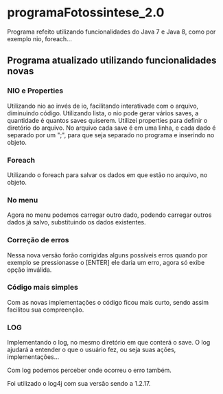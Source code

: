 # programaFotossintese_2.0

Programa refeito utilizando funcionalidades do Java 7 e Java 8, como por exemplo nio, foreach...

## Programa atualizado utilizando funcionalidades novas

### NIO e Properties

Utilizando nio ao invés de io, facilitando interativade com o arquivo, diminuindo código. Utilizando lista, o nio pode gerar vários saves, a quantidade é quantos saves quiserem. Utilizei properties para definir o diretório do arquivo. No arquivo cada save é em uma linha, e cada dado é separado por um ";", para que seja separado no programa e inserindo no objeto.

### Foreach

Utilizando o foreach para salvar os dados em que estão no arquivo, no objeto.

### No menu

Agora no menu podemos carregar outro dado, podendo carregar outros dados já salvo, substituindo os dados existentes.

### Correção de erros

Nessa nova versão forão corrigidas alguns possíveis erros quando por exemplo se pressionasse o [ENTER] ele daria um erro, agora só exibe opção imválida.

### Código mais simples

Com as novas implementações o código ficou mais curto, sendo assim facilitou sua compreenção.

### LOG

Implementando o log, no mesmo diretório em que conterá o save. O log ajudará a entender o que o usuário fez, ou seja suas ações, implementações...

Com log podemos perceber onde ocorreu o erro também.

Foi utilizado o log4j com sua versão sendo a 1.2.17.
